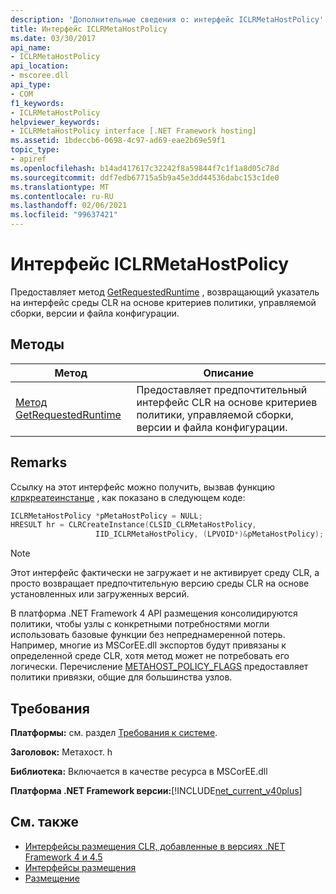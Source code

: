 ```yaml
---
description: 'Дополнительные сведения о: интерфейс ICLRMetaHostPolicy'
title: Интерфейс ICLRMetaHostPolicy
ms.date: 03/30/2017
api_name:
- ICLRMetaHostPolicy
api_location:
- mscoree.dll
api_type:
- COM
f1_keywords:
- ICLRMetaHostPolicy
helpviewer_keywords:
- ICLRMetaHostPolicy interface [.NET Framework hosting]
ms.assetid: 1bdeccb6-0698-4c97-ad69-eae2b69e59f1
topic_type:
- apiref
ms.openlocfilehash: b14ad417617c32242f8a59844f7c1f1a8d05c78d
ms.sourcegitcommit: ddf7edb67715a5b9a45e3dd44536dabc153c1de0
ms.translationtype: MT
ms.contentlocale: ru-RU
ms.lasthandoff: 02/06/2021
ms.locfileid: "99637421"
---
```

# <a name="iclrmetahostpolicy-interface"></a>Интерфейс ICLRMetaHostPolicy

Предоставляет метод [GetRequestedRuntime](iclrmetahostpolicy-getrequestedruntime-method.md) , возвращающий указатель на интерфейс среды CLR на основе критериев политики, управляемой сборки, версии и файла конфигурации.  
  
## <a name="methods"></a>Методы  
  
|Метод|Описание|  
|------------|-----------------|  
|[Метод GetRequestedRuntime](iclrmetahostpolicy-getrequestedruntime-method.md)|Предоставляет предпочтительный интерфейс CLR на основе критериев политики, управляемой сборки, версии и файла конфигурации.|  
  
## <a name="remarks"></a>Remarks  

 Ссылку на этот интерфейс можно получить, вызвав функцию [клркреатеинстанце](clrcreateinstance-function.md) , как показано в следующем коде:  
  
```cpp  
ICLRMetaHostPolicy *pMetaHostPolicy = NULL;  
HRESULT hr = CLRCreateInstance(CLSID_CLRMetaHostPolicy,  
                   IID_ICLRMetaHostPolicy, (LPVOID*)&pMetaHostPolicy);  
```  
  
> [!NOTE]
> Этот интерфейс фактически не загружает и не активирует среду CLR, а просто возвращает предпочтительную версию среды CLR на основе установленных или загруженных версий.  
  
 В платформа .NET Framework 4 API размещения консолидируются политики, чтобы узлы с конкретными потребностями могли использовать базовые функции без непреднамеренной потерь. Например, многие из MSCorEE.dll экспортов будут привязаны к определенной среде CLR, хотя метод может не потребовать его логически. Перечисление [METAHOST_POLICY_FLAGS](metahost-policy-flags-enumeration.md) предоставляет политики привязки, общие для большинства узлов.  
  
## <a name="requirements"></a>Требования  

 **Платформы:** см. раздел [Требования к системе](../../get-started/system-requirements.md).  
  
 **Заголовок:** Метахост. h  
  
 **Библиотека:** Включается в качестве ресурса в MSCorEE.dll  
  
 **Платформа .NET Framework версии:**[!INCLUDE[net_current_v40plus](../../../../includes/net-current-v40plus-md.md)]  
  
## <a name="see-also"></a>См. также

- [Интерфейсы размещения CLR, добавленные в версиях .NET Framework 4 и 4.5](clr-hosting-interfaces-added-in-the-net-framework-4-and-4-5.md)
- [Интерфейсы размещения](hosting-interfaces.md)
- [Размещение](index.md)
